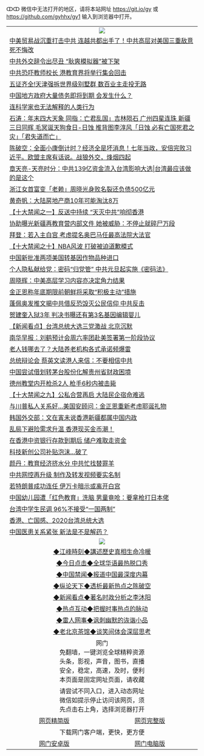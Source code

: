 ↀↀ 微信中无法打开的地区，请将本站网址 https://git.io/gy 或 https://github.com/gyhhx/gy1 输入到浏览器中打开。 

 <table>

  <tr>
    <td colspan="2" align=center><img src="https://cdn.jsdelivr.net/gh/gyoupiodf/im1/20190822-2.jpg"></td>
 </tr>
<tr><td colspan="2" align="left"><a href="https://xball.casa/oo.aspx?name=c1112477&key=eqxowaguscvmxdgc&from=gy">中美贸易战沉重打击中共 连越共都出手了！中共高层对美国三重敌意 死不悔改</a></td></tr>
<tr><td colspan="2" align="left"><a href="https://xball.casa/oo.aspx?name=c1112484&key=eqxowaguscvmxdgc&from=gy">中共外交辞令出尽丑 “耿爽模拟器”被下架</a></td></tr>
<tr><td colspan="2" align="left"><a href="https://xball.casa/oo.aspx?name=c1112421&key=eqxowaguscvmxdgc&from=gy">中共恐吓教师校长 港教育界将举行集会回击</a></td></tr>
<tr><td colspan="2" align="left"><a href="https://xball.casa/oo.aspx?name=c1112461&key=eqxowaguscvmxdgc&from=gy">五证齐全!天津强拆世界级别墅群 数百业主走投无路</a></td></tr>
<tr><td colspan="2" align="left"><a href="https://xball.casa/oo.aspx?name=c1112478&key=eqxowaguscvmxdgc&from=gy">中国地方政府大量债务即将到期 会发生什么？</a></td></tr>
<tr><td colspan="2" align="left"><a href="https://xball.casa/oo.aspx?name=c1112500&key=eqxowaguscvmxdgc&from=gy">连科学家也无法解释的人类行为</a></td></tr>
<tr><td colspan="2" align="left"><a href="https://xball.casa/oo.aspx?name=c816850&key=eqxowaguscvmxdgc&from=gy">石涛：年末四大天象 同指：亡君乱国」吉林陨石 广州四星连珠 新疆三日同辉 毛冥诞天狗食日-日蚀 推背图李淳风「日蚀 必有亡国死君之灾」「君失道而亡」</a></td></tr>
<tr><td colspan="2" align="left"><a href="https://xball.casa/oo.aspx?name=c816932&key=eqxowaguscvmxdgc&from=gy">陈破空：全面小康倒计时？经济全是坏消息！七年当政，安倍完败习近平。欧盟主席有话说。战狼外交，烽烟四起</a></td></tr>
<tr><td colspan="2" align="left"><a href="https://xball.casa/oo.aspx?name=c1025998&key=eqxowaguscvmxdgc&from=gy">章天亮-天亮时分：中共139亿资金流入台湾影响大选|台湾最应该做的是这个</a></td></tr>

<tr><td colspan="2" align="left"><a href="https://xball.casa/oo.aspx?name=c1112435&key=eqxowaguscvmxdgc&from=gy">浙江女首富变「老赖」周晓光身败名裂还负债500亿元</a></td></tr>
<tr><td colspan="2" align="left"><a href="https://xball.casa/oo.aspx?name=c1112481&key=eqxowaguscvmxdgc&from=gy">黄奇帆：大陆房地产商10年可能淘汰8万</a></td></tr>
<tr><td colspan="2" align="left"><a href="https://xball.casa/oo.aspx?name=c1112427&key=eqxowaguscvmxdgc&from=gy">【十大禁闻之一】反送中持续 “天灭中共”响彻香港</a></td></tr>
<tr><td colspan="2" align="left"><a href="https://xball.casa/oo.aspx?name=c1112452&key=eqxowaguscvmxdgc&from=gy">协助曝光新疆再教育营内部文件 她被威胁：不停止就碎尸万段</a></td></tr>
<tr><td colspan="2" align="left"><a href="https://xball.casa/oo.aspx?name=c1112475&key=eqxowaguscvmxdgc&from=gy">拜登：若入主白宫 考虑提名奥巴马任最高法院大法官</a></td></tr>
<tr><td colspan="2" align="left"><a href="https://xball.casa/oo.aspx?name=c1112442&key=eqxowaguscvmxdgc&from=gy">【十大禁闻之十】NBA风波 打破被迫道歉模式</a></td></tr>
<tr><td colspan="2" align="left"><a href="https://xball.casa/oo.aspx?name=c1112502&key=eqxowaguscvmxdgc&from=gy">中国新批准两项美国转基因作物品种进口</a></td></tr>
<tr><td colspan="2" align="left"><a href="https://xball.casa/oo.aspx?name=c1112509&key=eqxowaguscvmxdgc&from=gy">个人隐私献给党：密码“归党管” 中共元旦起实施《密码法》</a></td></tr>
<tr><td colspan="2" align="left"><a href="https://xball.casa/oo.aspx?name=c1112487&key=eqxowaguscvmxdgc&from=gy">周晓辉：中美高层学习内容亦决定角力结果</a></td></tr>
<tr><td colspan="2" align="left"><a href="https://xball.casa/oo.aspx?name=c1112504&key=eqxowaguscvmxdgc&from=gy">金正恩称年底期限前朝鲜将采取“积极主动”措施</a></td></tr>
<tr><td colspan="2" align="left"><a href="https://xball.casa/oo.aspx?name=c1112501&key=eqxowaguscvmxdgc&from=gy">蓬佩奥发推文揭中共借反恐毁灭公民信仰 中共反击</a></td></tr>
<tr><td colspan="2" align="left"><a href="https://xball.casa/oo.aspx?name=c1112471&key=eqxowaguscvmxdgc&from=gy">贺建奎入狱3年 判决书曝还有第3名基因编辑婴儿</a></td></tr>
<tr><td colspan="2" align="left"><a href="https://xball.casa/oo.aspx?name=c1112469&key=eqxowaguscvmxdgc&from=gy">【新闻看点】台湾总统大选三党激战 北京沉默</a></td></tr>
<tr><td colspan="2" align="left"><a href="https://xball.casa/oo.aspx?name=c1112434&key=eqxowaguscvmxdgc&from=gy">南华早报：刘鹤预计会周六率团赴美签署第一阶段协议</a></td></tr>
<tr><td colspan="2" align="left"><a href="https://xball.casa/oo.aspx?name=c1112507&key=eqxowaguscvmxdgc&from=gy">老人钱哪去了？大陆养老机构各式承诺频爆雷</a></td></tr>
<tr><td colspan="2" align="left"><a href="https://xball.casa/oo.aspx?name=c1112483&key=eqxowaguscvmxdgc&from=gy">总统辩论会 蔡英文读港人来信：不要相信中共</a></td></tr>
<tr><td colspan="2" align="left"><a href="https://xball.casa/oo.aspx?name=c1112480&key=eqxowaguscvmxdgc&from=gy">中国尝试借划转茅台股份化解贵州省财政困境</a></td></tr>
<tr><td colspan="2" align="left"><a href="https://xball.casa/oo.aspx?name=c1112513&key=eqxowaguscvmxdgc&from=gy">德州教堂内开枪杀2人 枪手6秒内被击毙</a></td></tr>
<tr><td colspan="2" align="left"><a href="https://xball.casa/oo.aspx?name=c1112443&key=eqxowaguscvmxdgc&from=gy">【十大禁闻之九】公私合营再启 大陆民企宿命难逃</a></td></tr>
<tr><td colspan="2" align="left"><a href="https://xball.casa/oo.aspx?name=c1112503&key=eqxowaguscvmxdgc&from=gy">与川普私人关系好…美国安顾问：金正恩重新考虑耶诞礼物</a></td></tr>
<tr><td colspan="2" align="left"><a href="https://xball.casa/oo.aspx?name=c1112459&key=eqxowaguscvmxdgc&from=gy">韩国外交部：文在寅未说香港新疆都属中国内政</a></td></tr>
<tr><td colspan="2" align="left"><a href="https://xball.casa/oo.aspx?name=c1112465&key=eqxowaguscvmxdgc&from=gy">乱局下避险需求升温 香港现买金币潮！</a></td></tr>
<tr><td colspan="2" align="left"><a href="https://xball.casa/oo.aspx?name=c1112463&key=eqxowaguscvmxdgc&from=gy">在香港中资银行存款到期后 储户难取走资金</a></td></tr>
<tr><td colspan="2" align="left"><a href="https://xball.casa/oo.aspx?name=c1112488&key=eqxowaguscvmxdgc&from=gy">科技新创公司补贴泡沫…破了</a></td></tr>
<tr><td colspan="2" align="left"><a href="https://xball.casa/oo.aspx?name=c1112441&key=eqxowaguscvmxdgc&from=gy">颜丹：教育经济挤水分 中共忙找替罪羊</a></td></tr>
<tr><td colspan="2" align="left"><a href="https://xball.casa/oo.aspx?name=c1112456&key=eqxowaguscvmxdgc&from=gy">中共网控再升级  制作及转发视频要实名制</a></td></tr>
<tr><td colspan="2" align="left"><a href="https://xball.casa/oo.aspx?name=c1112464&key=eqxowaguscvmxdgc&from=gy">若特朗普成功连任 伊万卡暗示或离开白宫</a></td></tr>
<tr><td colspan="2" align="left"><a href="https://xball.casa/oo.aspx?name=c1112454&key=eqxowaguscvmxdgc&from=gy">中国幼儿园遭「红色教育」洗脑 男童竟呛：要拿枪打日本佬</a></td></tr>
<tr><td colspan="2" align="left"><a href="https://xball.casa/oo.aspx?name=c1112511&key=eqxowaguscvmxdgc&from=gy">台湾中学生民调 96%不接受“一国两制”</a></td></tr>
<tr><td colspan="2" align="left"><a href="https://xball.casa/oo.aspx?name=c1112505&key=eqxowaguscvmxdgc&from=gy">香港、亡国感、2020台湾总统大选</a></td></tr>
<tr><td colspan="2" align="left"><a href="https://xball.casa/oo.aspx?name=c1112506&key=eqxowaguscvmxdgc&from=gy">中国医患关系紧张 新法是不是解药？</a></td></tr>

 <tr>
   <td colspan="2" align=center><img src="https://cdn.jsdelivr.net/gh/gyoupiodf/im1/jf-1.jpg"></td>
  </tr>
   <tr>
   <td colspan="2" align=center> 
<a href="https://xball.casa/oo.aspx?name=c922850&key=eqxowaguscvmxdgc&from=gy&tag=9877">◆江峰時刻◆講述歷史真相生命冷暖</a><br/>
    </td>
  </tr>
   <tr>
   <td colspan="2" align=center> 
<a href="https://xball.casa/oo.aspx?name=c816850&key=eqxowaguscvmxdgc&from=gy&tag=9877">◆今日点击◆全球华语最热脱口秀</a><br/>
    </td>
  </tr>
  <tr>
  <td colspan="2" align=center>
<a href="https://xball.casa/oo.aspx?name=c816860&key=eqxowaguscvmxdgc&from=gy&tag=99733110">◆中国禁闻◆报道中国最深度内幕</a><br/>
   </tr>
  <tr>
     <td colspan="2" align=center>
<a href="https://xball.casa/oo.aspx?name=c816855&key=eqxowaguscvmxdgc&from=gy&tag=997110">◆纵论天下◆透析最新热点之陈破空</a><br/>
   </tr>
   <tr>
      <td colspan="2" align=center>
<a href="https://xball.casa/oo.aspx?name=c838308&key=eqxowaguscvmxdgc&from=gy&tag=9973110">◆新闻看点◆著名时政分析之李沐阳</a><br/>
   </tr>
   <tr>
     <td colspan="2" align=center>
<a href="https://xball.casa/oo.aspx?name=c816852&key=eqxowaguscvmxdgc&from=gy&tag=9733110">◆热点互动◆把握时事热点的脉动</a><br/>
   </tr>
   <tr>
      <td colspan="2" align=center>
<a href="https://xball.casa/oo.aspx?name=c816694&key=eqxowaguscvmxdgc&from=gy&tag=93310">◆雷人网事◆讽刺幽默的诙谐小品</a><br/>
   </tr>
   <tr>
    <td colspan="2" align=center>
<a href="https://xball.casa/oo.aspx?name=c816650&key=eqxowaguscvmxdgc&from=gy&tag=9973110">◆老北京茶馆◆谈笑间体会深层思考</a><br/>
   </tr>
<tr>
    <td colspan="2" align="center">网门<br/>免翻墙，一键浏览全球精粹资源<br/>头条，影视，声音，图书，直播<br/>安全，稳定，高速，及时，便利<br/>本页面是固定网址页面，请收藏</td>
  <tr>
  <tr>
    <td colspan="2" align="center">请尝试不同入口，进入动态网址<br/>微信如提示停止访问该网页，须<br/>先点击右上角，选择浏览器打开</td>
  <tr>  
  <tr>
    <td align="center"><a href="https://gitcdn.xyz/repo/otiny/up/master/show002.htm">网页精简版</a></td>
    <td align="center"><a href="https://gitcdn.xyz/repo/otiny/up/master/show001.htm">网页完整版</a></td>
  </tr>
  <tr>
    <td colspan="2" align="center">下载网门客户端，更快，更方便</td>
  <tr>
  <tr>
    <td align="center"><a href="https://raw.githubusercontent.com/opipe/up/master/oGatea.apk">网门安卓版</a></td>
    <td align="center"><a href="https://raw.githubusercontent.com/opipe/up/master/oGate.zip">网门电脑版</a></td>
  </tr>

</table>

